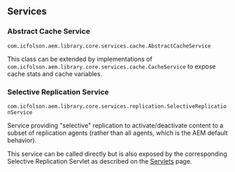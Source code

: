 ## Services

### Abstract Cache Service

`com.icfolson.aem.library.core.services.cache.AbstractCacheService`

This class can be extended by implementations of `com.icfolson.aem.library.core.services.cache.CacheService` to expose cache stats and cache variables.

### Selective Replication Service

`com.icfolson.aem.library.core.services.replication.SelectiveReplicationService`

Service providing "selective" replication to activate/deactivate content to a subset of replication agents (rather than all agents, which is the AEM default behavior).

This service can be called directly but is also exposed by the corresponding Selective Replication Servlet as described on the [Servlets](https://github.com/icfnext/aem-library/wiki/servlets) page.